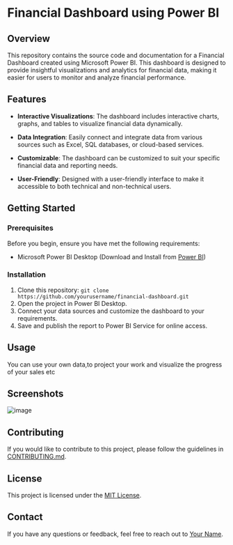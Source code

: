 # Financial Dashboard using Power BI

## Overview

This repository contains the source code and documentation for a Financial Dashboard created using Microsoft Power BI. This dashboard is designed to provide insightful visualizations and analytics for financial data, making it easier for users to monitor and analyze financial performance.

## Features

- **Interactive Visualizations**: The dashboard includes interactive charts, graphs, and tables to visualize financial data dynamically.

- **Data Integration**: Easily connect and integrate data from various sources such as Excel, SQL databases, or cloud-based services.

- **Customizable**: The dashboard can be customized to suit your specific financial data and reporting needs.

- **User-Friendly**: Designed with a user-friendly interface to make it accessible to both technical and non-technical users.

## Getting Started

### Prerequisites

Before you begin, ensure you have met the following requirements:

- Microsoft Power BI Desktop (Download and Install from [Power BI](https://powerbi.microsoft.com/))

### Installation

1. Clone this repository: `git clone https://github.com/yourusername/financial-dashboard.git`
2. Open the project in Power BI Desktop.
3. Connect your data sources and customize the dashboard to your requirements.
4. Save and publish the report to Power BI Service for online access.

## Usage

You can use your own data,to project your work and visualize the progress of your sales etc 

## Screenshots

![image](https://github.com/Frandiiile/Financial_Dashboard/assets/95171284/147d2081-61f0-4898-87dc-a7eac8320520)

## Contributing

If you would like to contribute to this project, please follow the guidelines in [CONTRIBUTING.md](CONTRIBUTING.md).

## License

This project is licensed under the [MIT License](LICENSE).

## Contact

If you have any questions or feedback, feel free to reach out to [Your Name](mailto:frandile.aimane@gmail.com).



